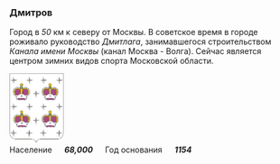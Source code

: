 <!--2021-10-26 00:48:44-->
### Дмитров
Город в *50* км к северу от Москвы. В советское время в городе роживало руководство *Дмитлага*,
занимавшегося строительством *Канала имени Москвы* (канал Москва - Волга).
Сейчас является центром зимних видов спорта Московской области.

<img src="Dmitrov.png" width="96px"><br>
Население &emsp; ***68,000*** &emsp;
Год&nbsp;основания &emsp; ***1154***